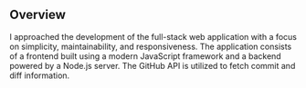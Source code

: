 ## Overview

I approached the development of the full-stack web application with a focus on simplicity, maintainability, and responsiveness. The application consists of a frontend built using a modern JavaScript framework and a backend powered by a Node.js server. The GitHub API is utilized to fetch commit and diff information.
